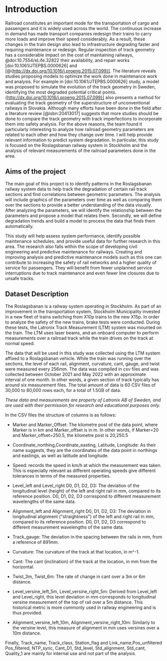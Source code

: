 # Introduction
Railroad constitutes an important mode for the transportation of cargo and passengers and it is widely used across the world. The continuous increase in demand has made transport companies redesign their trains to carry more loads and improve their speed considerably. As a result, these changes in the train design also lead to infrastructure degrading faster and requiring maintenance or redesign. Regular inspection of track geometry has a considerable impact on the cost of maintaining railways, @doi:10.7554/eLife.32822 their availability, and repair works [doi:10.1061/JTEPBS.0000626] and [@{http://dx.doi.org/10.1016/j.proeng.2015.07.099}]. The literature reveals studies proposing models to optimize the work done in maintenance work and analysis. For example in [doi:10.1061/JTEPBS.0000626] study, a model was proposed to simulate the evolution of the track geometry in Sweden, identifying the most degraded potential critical points. {http://dx.doi.org/10.1016/j.proeng.2015.07.099}] also presents a method for evaluating the track geometry of the superstructure of unconventional railways in Slovakia. Although many efforts have been done in the field after a literature review [@isbn:20413017] suggests that more studies should be done to compare the track geometry with track imperfections to incorporate them into safety analysis.
For the above reasons, the team found it particularly interesting to analyze how railroad geometry parameters are related to each other and how they change over time. I will help provide relevant information to predict system degradation. In particular, this study is focused on the Roslagsbanan railway system in Stockholm and the analysis of relevant measurements of the railroad parameters done in the area.

## Aims of the project
The main goal of this project is to identify patterns in the Roslagsbanan railway system data to help track the degradation of certain rail track sections and find correlations between geometric parameters. The analysis will include graphics of the parameters over time as well as comparing them over the sections to provide a better understanding of the data visually. After analyzing the parameters, we will identify the relationship between the parameters and propose a model that relates them. Secondly, we will define degradation trends and build a model to process the data that finds them automatically.

This study will help assess system performance, identify possible maintenance schedules, and provide useful data for further research in this area. The research also falls within the scope of developing civil engineering and predictive maintenance for railways. Creating and improving analysis and predictive maintenance models such as this one can contribute to increasing the safety of rail networks and a higher quality of service for passengers. They will benefit from fewer unplanned service interruptions due to track maintenance and even fewer line closures due to unsafe tracks.

## Dataset Description
The Roslagsbanan is a railway system operating in Stockholm. As part of an improvement in the transportation system, Stockholm Municipality invested in a new fleet of trains switching from X10p trains to the new X15p. In order to analyze the safety of the new trains, brake tests were conducted. During these tests, the Latronix Track Measurement (LTM) system was mounted on the train. The LTM uses laser beams, and an onboard computer to perform measurements over a railroad track while the train drives on the track at normal speed. 

The data that will be used in this study was collected using the LTM system affixed to a Roslagsbanan vehicle. While the train was running over the sections, the level of each rail, alignment, curvature, cant, gauge, and twist were measured every 256mm. The data was compiled in csv files and was collected between October 2021 and May 2022 with an approximate interval of one month. In other words, a given section of track typically has around six measurement files. The total amount of data is 60 CSV files of 30,000 to 80,000 rows each, for a total of 1.5GB of data.

*These data and measurements are property of Latronix AB of Sweden, and are used with their permission for research and educational purposes only.*

In the CSV files the structure of columns is as follows:

- Marker and Marker_Offset: The kilometre post of the data point, where Marker is in km and Marker_offset is in m. In other words, if Marker=20 and Marker_offset=250.5, the kilometre post is 20,250.5 

- Coordinate_northing,Coordinate_easting, Latitude, Longitude: As their name suggests, they are the coordinates of the data point in northings and eastings, as well as latitude and longitude. 

- Speed: records the speed in km/h at which the measurement was taken. This is especially relevant as different operating speeds give different tolerances in terms of the measured properties. 

- Level_left and Level_right D0, D1, D2, D3: The deviation of the longitudinal level (height) of the left and right rail in mm, compared to its reference position. D0, D1, D2, D3 correspond to different measurement wavelengths of the same data.

- Alignment_left and Alignment_right D0, D1, D2, D3: The deviation in longitudinal alignment ("straightness") of the left and right rail in mm, compared to its reference position. D0, D1, D2, D3 correspond to different measurement wavelengths of the same data.

- Track_gauge: The deviation in the spacing between the rails in mm, from a reference of 891mm.

- Curvature: The curvature of the track at that location, in m^-1.

- Cant: The cant (inclination) of the track at the location, in mm from the horizontal.

- Twist_3m, Twist_6m: The rate of change in cant over a 3m or 6m distance.

- Level_versine_left_5m, Level_versine_right_5m: Derived from Level_left and Level_right, this level deviation in mm corresponds to longitudinal versine measurement of the top of rail over a 5m distance. This historical metric is more commonly used in railway engineering and is thus provided.

- Alignment_versine_left_10m, Alignment_versine_right_10m: Similarly to the versine level, this measure of alignment in mm uses versines over a 10m distance.

Finally, Track_name, Track_class, Station_flag and Link_name,Pos_unfiltered	Pos_filtered, NTP_sync, Cant_D1, Std_level, Std_alignment, Std_cant, Quality_1 are mainly for internal use and not part of the analysis.
	